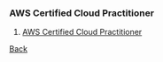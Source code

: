 ### AWS Certified Cloud Practitioner

1. [AWS Certified Cloud Practitioner](certifications-cloud-practitioner/README.md)

[Back](../)
